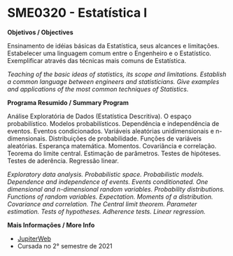 # SME0320 - Estatística I

**Objetivos / Objectives**

Ensinamento de idéias básicas da Estatística, seus alcances e limitações. Estabelecer uma linguagem comum entre o Engenheiro e o Estatístico. Exemplificar através das técnicas mais comuns de Estatística.
 
_Teaching of the basic ideas of statistics, its scope and limitations. Establish a common language between engineers and statisticians. Give examples and applications of the most common techniques of Statistics._ 


**Programa Resumido / Summary Program**

Análise Exploratória de Dados (Estatística Descritiva). O espaço probabilístico. Modelos probabilísticos. Dependência e independência de eventos. Eventos condicionados. Variáveis aleatórias unidimensionais e n-dimensionais. Distribuições de probabilidade. Funções de variáveis aleatórias. Esperança matemática. Momentos. Covariância e correlação. Teorema do limite central. Estimação de parâmetros. Testes de hipóteses. Testes de aderência. Regressão linear.
 
_Exploratory data analysis. Probabilistic space. Probabilistic models. Dependence and independence of events. Events conditionated. One dimensional and n-dimensional random variables. Probability distributions. Functions of random variables. Expectation. Moments of a distribution. Covariance and correlation. The Central limit theorem. Parameter estimation. Tests of hypotheses. Adherence tests. Linear regression._

**Mais Informações / More Info**

- [JupiterWeb](https://uspdigital.usp.br/jupiterweb/obterDisciplina?sgldis=SME0320&codcur=18250&codhab=0)
- Cursada no 2° semestre de 2021
